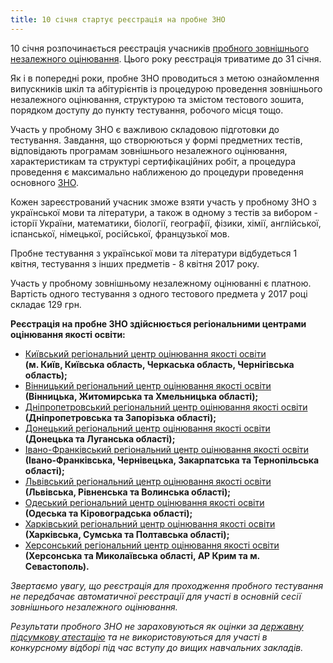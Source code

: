 ```yaml
---
title: 10 січня стартує реєстрація на пробне ЗНО
---
```


10 січня розпочинається реєстрація учасників [пробного зовнішнього незалежного оцінювання](https://osvita.ua/test/advice/10683/). Цього року реєстрація триватиме до 31 січня.

Як і в попередні роки, пробне ЗНО проводиться з метою ознайомлення випускників шкіл та абітурієнтів із процедурою проведення зовнішнього незалежного оцінювання, структурою та змістом тестового зошита, порядком доступу до пункту тестування, робочого місця тощо.

Участь у пробному ЗНО є важливою складовою підготовки до тестування. Завдання, що створюються у формі предметних тестів, відповідають програмам зовнішнього незалежного оцінювання, характеристикам та структурі сертифікаційних робіт, а процедура проведення є максимально наближеною до процедури проведення основного [ЗНО](https://osvita.ua/test/).

Кожен зареєстрований учасник зможе взяти участь у пробному ЗНО з української мови та літератури, а також в одному з тестів за вибором - історії України, математики, біології, географії, фізики, хімії, англійської, іспанської, німецької, російської, французької мов.

Пробне тестування з української мови та літератури відбудеться 1 квітня, тестування з інших предметів - 8 квітня 2017 року.

Участь у пробному зовнішньому незалежному оцінюванні є платною. Вартість одного тестування з одного тестового предмета у 2017 році складає 129 грн.

**Реєстрація на пробне ЗНО здійснюється регіональними центрами оцінювання якості освіти:**

- [Київський регіональний центр оцінювання якості освіти](https://osvita.ua/test/test_office/823/)<br>
  **(м. Київ, Київська область, Черкаська область, Чернігівська область);**
- [Вінницький регіональний центр оцінювання якості освіти](https://osvita.ua/test/test_office/824/)<br>
  **(Вінницька, Житомирська та Хмельницька області);**
- [Дніпропетровський регіональний центр оцінювання якості освіти](https://osvita.ua/test/test_office/825/)<br>
  **(Дніпропетровська та Запорізька області);**
- [Донецький регіональний центр оцінювання якості освіти](https://osvita.ua/test/test_office/826/)<br>
  **(Донецька та Луганська області);**
- [Івано-Франківський регіональний центр оцінювання якості освіти](https://osvita.ua/test/test_office/827/)<br>
  **(Івано-Франківська, Чернівецька, Закарпатська та Тернопільська області);**
- [Львівський регіональний центр оцінювання якості освіти](https://osvita.ua/test/test_office/828/)<br>
  **(Львівська, Рівненська та Волинська області);**
- [Одеський регіональний центр оцінювання якості освіти](https://osvita.ua/test/test_office/829/)<br>
  **(Одеська та Кіровоградська області);**
- [Харківський регіональний центр оцінювання якості освіти](https://osvita.ua/test/test_office/831/)<br>
  **(Харківська, Сумська та Полтавська області);**
- [Херсонський регіональний центр оцінювання якості освіти](https://osvita.ua/test/test_office/830/)<br>
  **(Херсонська та Миколаївська області, АР Крим та м. Севастополь).**

_Звертаємо увагу, що реєстрація для проходження пробного тестування не передбачає автоматичної реєстрації для участі в основній сесії зовнішнього незалежного оцінювання._

_Результати пробного ЗНО не зараховуються як оцінки за [державну підсумкову атестацію](https://osvita.ua/school/certification/) та не використовуються для участі в конкурсному відборі під час вступу до вищих навчальних закладів._
